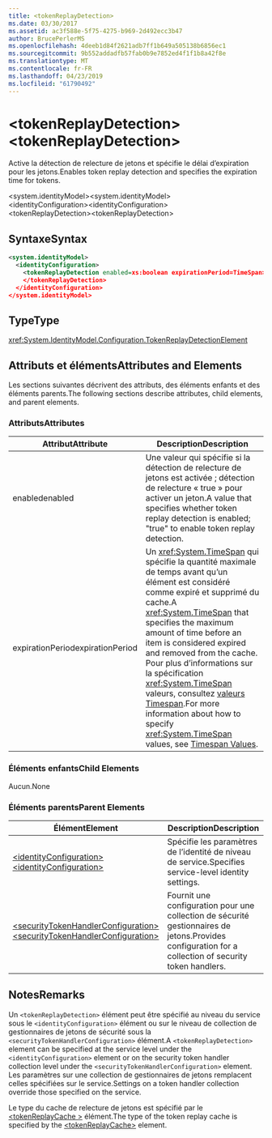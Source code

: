 ```yaml
---
title: <tokenReplayDetection>
ms.date: 03/30/2017
ms.assetid: ac3f588e-5f75-4275-b969-2d492ecc3b47
author: BrucePerlerMS
ms.openlocfilehash: 4deeb1d84f2621adb7ff1b649a505138b6856ec1
ms.sourcegitcommit: 9b552addadfb57fab0b9e7852ed4f1f1b8a42f8e
ms.translationtype: MT
ms.contentlocale: fr-FR
ms.lasthandoff: 04/23/2019
ms.locfileid: "61790492"
---
```

# <a name="tokenreplaydetection"></a><span data-ttu-id="6dab1-101">\<tokenReplayDetection></span><span class="sxs-lookup"><span data-stu-id="6dab1-101">\<tokenReplayDetection></span></span>
<span data-ttu-id="6dab1-102">Active la détection de relecture de jetons et spécifie le délai d’expiration pour les jetons.</span><span class="sxs-lookup"><span data-stu-id="6dab1-102">Enables token replay detection and specifies the expiration time for tokens.</span></span>  
  
 <span data-ttu-id="6dab1-103">\<system.identityModel></span><span class="sxs-lookup"><span data-stu-id="6dab1-103">\<system.identityModel></span></span>  
<span data-ttu-id="6dab1-104">\<identityConfiguration></span><span class="sxs-lookup"><span data-stu-id="6dab1-104">\<identityConfiguration></span></span>  
<span data-ttu-id="6dab1-105">\<tokenReplayDetection></span><span class="sxs-lookup"><span data-stu-id="6dab1-105">\<tokenReplayDetection></span></span>  
  
## <a name="syntax"></a><span data-ttu-id="6dab1-106">Syntaxe</span><span class="sxs-lookup"><span data-stu-id="6dab1-106">Syntax</span></span>  
  
```xml  
<system.identityModel>  
  <identityConfiguration>  
    <tokenReplayDetection enabled=xs:boolean expirationPeriod=TimeSpan>  
    </tokenReplayDetection>  
  </identityConfiguration>  
</system.identityModel>  
```  
  
## <a name="type"></a><span data-ttu-id="6dab1-107">Type</span><span class="sxs-lookup"><span data-stu-id="6dab1-107">Type</span></span>  
 <xref:System.IdentityModel.Configuration.TokenReplayDetectionElement>  
  
## <a name="attributes-and-elements"></a><span data-ttu-id="6dab1-108">Attributs et éléments</span><span class="sxs-lookup"><span data-stu-id="6dab1-108">Attributes and Elements</span></span>  
 <span data-ttu-id="6dab1-109">Les sections suivantes décrivent des attributs, des éléments enfants et des éléments parents.</span><span class="sxs-lookup"><span data-stu-id="6dab1-109">The following sections describe attributes, child elements, and parent elements.</span></span>  
  
### <a name="attributes"></a><span data-ttu-id="6dab1-110">Attributs</span><span class="sxs-lookup"><span data-stu-id="6dab1-110">Attributes</span></span>  
  
|<span data-ttu-id="6dab1-111">Attribut</span><span class="sxs-lookup"><span data-stu-id="6dab1-111">Attribute</span></span>|<span data-ttu-id="6dab1-112">Description</span><span class="sxs-lookup"><span data-stu-id="6dab1-112">Description</span></span>|  
|---------------|-----------------|  
|<span data-ttu-id="6dab1-113">enabled</span><span class="sxs-lookup"><span data-stu-id="6dab1-113">enabled</span></span>|<span data-ttu-id="6dab1-114">Une valeur qui spécifie si la détection de relecture de jetons est activée ; détection de relecture « true » pour activer un jeton.</span><span class="sxs-lookup"><span data-stu-id="6dab1-114">A value that specifies whether token replay detection is enabled; "true" to enable token replay detection.</span></span>|  
|<span data-ttu-id="6dab1-115">expirationPeriod</span><span class="sxs-lookup"><span data-stu-id="6dab1-115">expirationPeriod</span></span>|<span data-ttu-id="6dab1-116">Un <xref:System.TimeSpan> qui spécifie la quantité maximale de temps avant qu’un élément est considéré comme expiré et supprimé du cache.</span><span class="sxs-lookup"><span data-stu-id="6dab1-116">A <xref:System.TimeSpan> that specifies the maximum amount of time before an item is considered expired and removed from the cache.</span></span>  <span data-ttu-id="6dab1-117">Pour plus d’informations sur la spécification <xref:System.TimeSpan> valeurs, consultez [valeurs Timespan](../../../../../docs/framework/configure-apps/file-schema/windows-workflow-foundation/index.md).</span><span class="sxs-lookup"><span data-stu-id="6dab1-117">For more information about how to specify <xref:System.TimeSpan> values, see [Timespan Values](../../../../../docs/framework/configure-apps/file-schema/windows-workflow-foundation/index.md).</span></span>|  
  
### <a name="child-elements"></a><span data-ttu-id="6dab1-118">Éléments enfants</span><span class="sxs-lookup"><span data-stu-id="6dab1-118">Child Elements</span></span>  
 <span data-ttu-id="6dab1-119">Aucun.</span><span class="sxs-lookup"><span data-stu-id="6dab1-119">None</span></span>  
  
### <a name="parent-elements"></a><span data-ttu-id="6dab1-120">Éléments parents</span><span class="sxs-lookup"><span data-stu-id="6dab1-120">Parent Elements</span></span>  
  
|<span data-ttu-id="6dab1-121">Élément</span><span class="sxs-lookup"><span data-stu-id="6dab1-121">Element</span></span>|<span data-ttu-id="6dab1-122">Description</span><span class="sxs-lookup"><span data-stu-id="6dab1-122">Description</span></span>|  
|-------------|-----------------|  
|[<span data-ttu-id="6dab1-123">\<identityConfiguration></span><span class="sxs-lookup"><span data-stu-id="6dab1-123">\<identityConfiguration></span></span>](../../../../../docs/framework/configure-apps/file-schema/windows-identity-foundation/identityconfiguration.md)|<span data-ttu-id="6dab1-124">Spécifie les paramètres de l’identité de niveau de service.</span><span class="sxs-lookup"><span data-stu-id="6dab1-124">Specifies service-level identity settings.</span></span>|  
|[<span data-ttu-id="6dab1-125">\<securityTokenHandlerConfiguration></span><span class="sxs-lookup"><span data-stu-id="6dab1-125">\<securityTokenHandlerConfiguration></span></span>](../../../../../docs/framework/configure-apps/file-schema/windows-identity-foundation/securitytokenhandlerconfiguration.md)|<span data-ttu-id="6dab1-126">Fournit une configuration pour une collection de sécurité gestionnaires de jetons.</span><span class="sxs-lookup"><span data-stu-id="6dab1-126">Provides configuration for a collection of security token handlers.</span></span>|  
  
## <a name="remarks"></a><span data-ttu-id="6dab1-127">Notes</span><span class="sxs-lookup"><span data-stu-id="6dab1-127">Remarks</span></span>  
 <span data-ttu-id="6dab1-128">Un `<tokenReplayDetection>` élément peut être spécifié au niveau du service sous le `<identityConfiguration>` élément ou sur le niveau de collection de gestionnaires de jetons de sécurité sous la `<securityTokenHandlerConfiguration>` élément.</span><span class="sxs-lookup"><span data-stu-id="6dab1-128">A `<tokenReplayDetection>` element can be specified at the service level under the `<identityConfiguration>` element or on the security token handler collection level under the `<securityTokenHandlerConfiguration>` element.</span></span> <span data-ttu-id="6dab1-129">Les paramètres sur une collection de gestionnaires de jetons remplacent celles spécifiées sur le service.</span><span class="sxs-lookup"><span data-stu-id="6dab1-129">Settings on a token handler collection override those specified on the service.</span></span>  
  
 <span data-ttu-id="6dab1-130">Le type du cache de relecture de jetons est spécifié par le [ \<tokenReplayCache >](../../../../../docs/framework/configure-apps/file-schema/windows-identity-foundation/tokenreplaycache.md) élément.</span><span class="sxs-lookup"><span data-stu-id="6dab1-130">The type of the token replay cache is specified by the [\<tokenReplayCache>](../../../../../docs/framework/configure-apps/file-schema/windows-identity-foundation/tokenreplaycache.md) element.</span></span>
